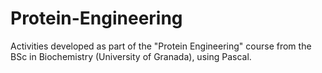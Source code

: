 # Protein-Engineering
Activities developed as part of the "Protein Engineering" course from the BSc in Biochemistry (University of Granada), using Pascal.
